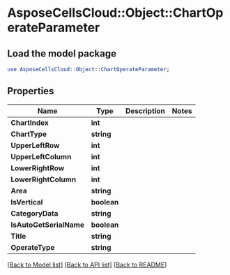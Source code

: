# AsposeCellsCloud::Object::ChartOperateParameter 

## Load the model package
```perl
use AsposeCellsCloud::Object::ChartOperateParameter;
```

## Properties
Name | Type | Description | Notes
------------ | ------------- | ------------- | -------------
**ChartIndex** | **int** |  |
**ChartType** | **string** |  |
**UpperLeftRow** | **int** |  |
**UpperLeftColumn** | **int** |  |
**LowerRightRow** | **int** |  |
**LowerRightColumn** | **int** |  |
**Area** | **string** |  |
**IsVertical** | **boolean** |  |
**CategoryData** | **string** |  |
**IsAutoGetSerialName** | **boolean** |  |
**Title** | **string** |  |
**OperateType** | **string** |  |  

[[Back to Model list]](../README.md#documentation-for-models) [[Back to API list]](../README.md#documentation-for-api-endpoints) [[Back to README]](../README.md)

